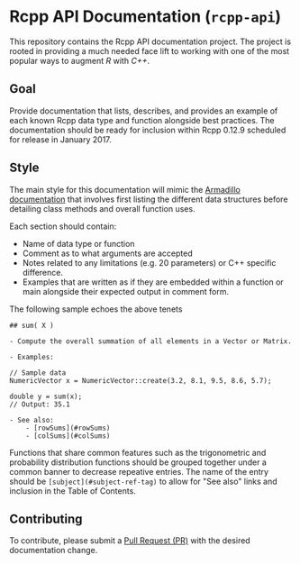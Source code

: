 # Rcpp API Documentation (`rcpp-api`)

This repository contains the Rcpp API documentation project. The project is 
rooted in providing a much needed face lift to working with one of the most
popular ways to augment _R_ with _C++_. 

## Goal

Provide documentation that lists, describes, and provides an example of each 
known Rcpp data type and function alongside best practices. The documentation 
should be ready for inclusion within Rcpp 0.12.9 scheduled for release in 
January 2017.

## Style

The main style for this documentation will mimic the [Armadillo documentation](http://arma.sourceforge.net/docs.html) 
that involves first listing the different data structures before detailing class
methods and overall function uses. 

Each section should contain:

- Name of data type or function
- Comment as to what arguments are accepted 
- Notes related to any limitations (e.g. 20 parameters) or C++ specific difference. 
- Examples that are written as if they are embedded within a function or main 
  alongside their expected output in comment form.

The following sample echoes the above tenets 

```
## sum( X )

- Compute the overall summation of all elements in a Vector or Matrix. 

- Examples:

// Sample data
NumericVector x = NumericVector::create(3.2, 8.1, 9.5, 8.6, 5.7);

double y = sum(x);
// Output: 35.1

- See also:
    - [rowSums](#rowSums)
    - [colSums](#colSums)
```

Functions that share common features such as the trigonometric and probability
distribution functions should be grouped together under a common banner to
decrease repeative entries. The name of the entry should be `[subject](#subject-ref-tag)`
to allow for "See also" links and inclusion in the Table of Contents.

## Contributing

To contribute, please submit a [Pull Request (PR)](https://github.com/coatless/rcpp-api/pulls)
with the desired documentation change.